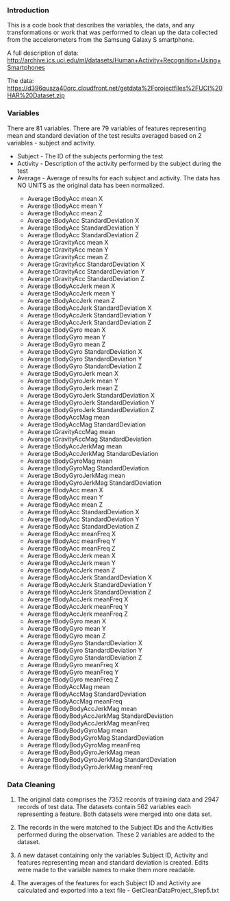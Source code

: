 ### Introduction

This is a code book that describes the variables, the data, and any transformations or work that was performed to clean up the data collected from the accelerometers from the Samsung Galaxy S smartphone. 

A full description of data: 
http://archive.ics.uci.edu/ml/datasets/Human+Activity+Recognition+Using+Smartphones

The data: 
https://d396qusza40orc.cloudfront.net/getdata%2Fprojectfiles%2FUCI%20HAR%20Dataset.zip

### Variables
There are 81 variables. There are 79 variables of features representing mean and standard deviation of the test results averaged based on 2 variables - subject and activity.

* Subject - The ID of the subjects performing the test
* Activity - Description of the activity performed by the subject during the test
* Average <results>- Average of results for each subject and activity. The data has NO UNITS as the original data has been normalized.
  * Average tBodyAcc mean X                    
  * Average tBodyAcc mean Y                       
  * Average tBodyAcc mean Z                       
  * Average tBodyAcc StandardDeviation X          
  * Average tBodyAcc StandardDeviation Y          
  * Average tBodyAcc StandardDeviation Z          
  * Average tGravityAcc mean X                    
  * Average tGravityAcc mean Y                    
  * Average tGravityAcc mean Z                    
  * Average tGravityAcc StandardDeviation X       
  * Average tGravityAcc StandardDeviation Y       
  * Average tGravityAcc StandardDeviation Z       
  * Average tBodyAccJerk mean X                   
  * Average tBodyAccJerk mean Y                   
  * Average tBodyAccJerk mean Z                   
  * Average tBodyAccJerk StandardDeviation X      
  * Average tBodyAccJerk StandardDeviation Y      
  * Average tBodyAccJerk StandardDeviation Z      
  * Average tBodyGyro mean X                      
  * Average tBodyGyro mean Y                      
  * Average tBodyGyro mean Z                      
  * Average tBodyGyro StandardDeviation X        
  * Average tBodyGyro StandardDeviation Y         
  * Average tBodyGyro StandardDeviation Z         
  * Average tBodyGyroJerk mean X                  
  * Average tBodyGyroJerk mean Y                  
  * Average tBodyGyroJerk mean Z                  
  * Average tBodyGyroJerk StandardDeviation X    
  * Average tBodyGyroJerk StandardDeviation Y     
  * Average tBodyGyroJerk StandardDeviation Z     
  * Average tBodyAccMag mean                       
  * Average tBodyAccMag StandardDeviation           
  * Average tGravityAccMag mean                    
  * Average tGravityAccMag StandardDeviation        
  * Average tBodyAccJerkMag mean                 
  * Average tBodyAccJerkMag StandardDeviation       
  * Average tBodyGyroMag mean                     
  * Average tBodyGyroMag StandardDeviation          
  * Average tBodyGyroJerkMag mean                  
  * Average tBodyGyroJerkMag StandardDeviation    
  * Average fBodyAcc mean X                     
  * Average fBodyAcc mean Y                       
  * Average fBodyAcc mean Z                       
  * Average fBodyAcc StandardDeviation X         
  * Average fBodyAcc StandardDeviation Y          
  * Average fBodyAcc StandardDeviation Z          
  * Average fBodyAcc meanFreq X                  
  * Average fBodyAcc meanFreq Y                   
  * Average fBodyAcc meanFreq Z                   
  * Average fBodyAccJerk mean X                   
  * Average fBodyAccJerk mean Y                   
  * Average fBodyAccJerk mean Z                   
  * Average fBodyAccJerk StandardDeviation X      
  * Average fBodyAccJerk StandardDeviation Y      
  * Average fBodyAccJerk StandardDeviation Z      
  * Average fBodyAccJerk meanFreq X               
  * Average fBodyAccJerk meanFreq Y               
  * Average fBodyAccJerk meanFreq Z               
  * Average fBodyGyro mean X                      
  * Average fBodyGyro mean Y                      
  * Average fBodyGyro mean Z                      
  * Average fBodyGyro StandardDeviation X         
  * Average fBodyGyro StandardDeviation Y         
  * Average fBodyGyro StandardDeviation Z         
  * Average fBodyGyro meanFreq X                  
  * Average fBodyGyro meanFreq Y                  
  * Average fBodyGyro meanFreq Z                  
  * Average fBodyAccMag mean                        
  * Average fBodyAccMag StandardDeviation           
  * Average fBodyAccMag meanFreq                    
  * Average fBodyBodyAccJerkMag mean                
  * Average fBodyBodyAccJerkMag StandardDeviation   
  * Average fBodyBodyAccJerkMag meanFreq            
  * Average fBodyBodyGyroMag mean                   
  * Average fBodyBodyGyroMag StandardDeviation      
  * Average fBodyBodyGyroMag meanFreq               
  * Average fBodyBodyGyroJerkMag mean               
  * Average fBodyBodyGyroJerkMag StandardDeviation  
  * Average fBodyBodyGyroJerkMag meanFreq

### Data Cleaning
1. The original data comprises the 7352 records of training data and 2947 records of test data. The datasets contain 562 variables each representing a feature. Both datasets were merged into one data set.

2. The records in the were matched to the Subject IDs and the Activities performed during the observation. These 2 variables are added to the dataset.

3. A new dataset containing only the variables Subject ID, Activity and features representing mean and standard deviation is created.  Edits were made to the variable names to make them more readable.

4. The averages of the features for each Subject ID and Activity are calculated and exported into a text file - GetCleanDataProject_Step5.txt
